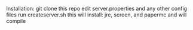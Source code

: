 Installation:
git clone this repo
edit server.properties and any other config files
run createserver.sh
this will install: jre, screen, and papermc and will compile
